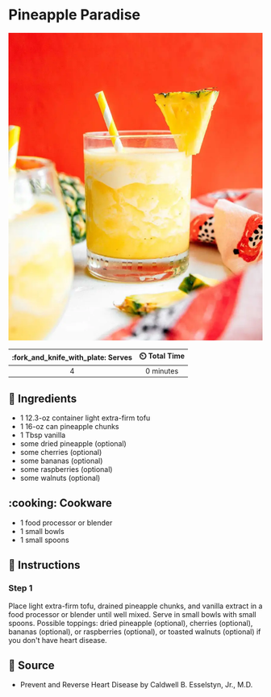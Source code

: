 # Pineapple Paradise

![Pineapple Paradise](../assets/images/pineapple-paradise.png)

| :fork_and_knife_with_plate: Serves | :timer_clock: Total Time |
|:----------------------------------:|:-----------------------: |
| 4 | 0 minutes |

## :salt: Ingredients

- 1 12.3-oz container light extra-firm tofu
- 1 16-oz can pineapple chunks
- 1 Tbsp vanilla
- some dried pineapple (optional)
- some cherries (optional)
- some bananas (optional)
- some raspberries (optional)
- some walnuts (optional)

## :cooking: Cookware

- 1 food processor or blender
- 1 small bowls
- 1 small spoons

## :pencil: Instructions

### Step 1

Place light extra-firm tofu, drained pineapple chunks, and vanilla extract in a food processor or blender until well
mixed. Serve in small bowls with small spoons. Possible toppings: dried pineapple (optional), cherries (optional),
bananas (optional), or raspberries (optional), or toasted walnuts (optional) if you don't have heart disease.

## :link: Source

- Prevent and Reverse Heart Disease by Caldwell B. Esselstyn, Jr., M.D.
